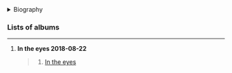 <details>
<summary>Biography</summary>

![江映东](https://thumbsnap.com/i/HDbqrtvo.jpg)

?> Jiang Yingdong, graduated from Wuhan Conservatory of Music, specializing in music performance (trumpet), the best new male singer in mainland China, representative works: "kiss like a peach" and "In the eyes". Personal Profile: Name: Jiang Yingdong Gender: Male Date of Birth: 1994-7-18 Height: 178cm Weight: 55kg Ethnicity: Han Nationality Graduation Institution: Wuhan Conservatory of Music Speciality: Music Performance (Trumpet) Occupation: Singer Self-evaluation: During the school years, he studied trumpet with Mr. Li Fang, because he loves pop music and combined with his major, he studied jazz singing, specializing in jazz music standards and Pop music. Performance experience: In 2018, he released his own single "kiss like a peach" and "In the eyes".

</details>

### Lists of albums
---
1. **In the eyes 2018-08-22**
    > 1. [In the eyes](https://e1.pcloud.link/publink/show?code=XZzRT4Z3yPzKLBTxxSct0eFqLsIijSpAHok)

